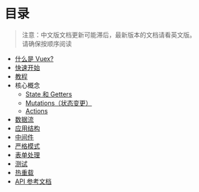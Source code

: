 # 目录

> 注意：中文版文档更新可能滞后，最新版本的文档请看英文版。  
> 请确保按顺序阅读

- [什么是 Vuex?](intro.md)
- [快速开始](quickstart.md)
- [教程](tutorial.md)
- 核心概念
  - [State 和 Getters](state.md)
  - [Mutations（状态变更）](mutations.md)
  - [Actions](actions.md)
- [数据流](data-flow.md)
- [应用结构](structure.md)
- [中间件](middlewares.md)
- [严格模式](strict.md)
- [表单处理](forms.md)
- [测试](testing.md)
- [热重载](hot-reload.md)
- [API 参考文档](api.md)
